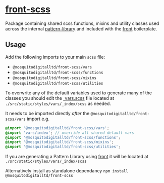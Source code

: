 # [front-scss](https://front.mosquito.digital/)

Package containing shared scss functions, mixins and utility classes used across the internal [pattern-library](https://github.com/MosquitoDigitalLtd/pattern-library) and included with the [front](https://github.com/MosquitoDigitalLtd/front) boilerplate.

## Usage

Add the following imports to your main `scss` file:

* `@mosquitodigitalltd/front-scss/vars`
* `@mosquitodigitalltd/front-scss/functions`
* `@mosquitodigitalltd/front-scss/mixins`
* `@mosquitodigitalltd/front-scss/utilities`

To overwrite any of the default variables used to generate many of the classes you should edit the [_vars.scss](https://github.com/MosquitoDigitalLtd/front-scss/blob/master/_vars.scss) file located at `./src/static/styles/vars/_index/scss` as needed.

It needs to be imported directly *after* the `@mosquitodigitalltd/front-scss/vars` import e.g.

```scss
@import '@mosquitodigitalltd/front-scss/vars';
@import 'vars/index'; // override all shared default vars
@import '@mosquitodigitalltd/front-scss/functions';
@import '@mosquitodigitalltd/front-scss/mixins';
@import '@mosquitodigitalltd/front-scss/utilities';
```

If you are generating a Pattern Library using [front](https://github.com/MosquitoDigitalLtd/front) it will be located at `./src/static/styles/vars/_index/scss`

Alternatively install as standalone dependancy
`npm install @mosquitodigitalltd/front-scss`
